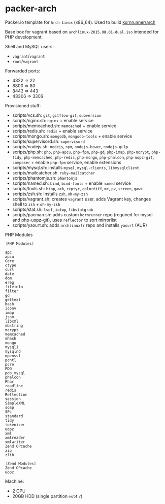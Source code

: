 # packer-arch
Packer.io template for `Arch Linux` (x86_64). Used to build [kornrunner/arch](https://atlas.hashicorp.com/kornrunner/boxes/arch)

Base box for vagrant based on `archlinux-2015.08.01-dual.iso` intended for PHP development.

Shell and MySQL users:
- `vagrant`/`vagrant`
- `root`/`vagrant`

Forwarded ports:
- 4322 => 22
- 8800 => 80
- 8443 => 443
- 43306 => 3306

Provisioned stuff:
- scripts/vcs.sh: `git`, `gitflow-git`, `subversion`
- scripts/nginx.sh: `nginx` + enable service
- scripts/memcached.sh: `memcached` + enable service
- scripts/redis.sh: `redis` + enable service
- scripts/mongo.sh: `mongodb`, `mongodb-tools` + enable service
- scripts/supervisord.sh: `supervisord`
- scripts/nodejs.sh: `nodejs`, `npm`, `nodejs-bower`, `nodejs-gulp`
- scripts/php.sh: `php`, `php-apcu`, `php-fpm`, `php-gd`, `php-imap`, `php-mcrypt`, `php-tidy`, `php-memcached`, `php-redis`, `php-mongo`, `php-phalcon`, `php-uopz-git`, `composer` + enable `php-fpm` service, enable extensions
- scripts/mysql.sh: installs `mysql`, `mysql-clients`, `libmysqlclient`
- scripts/mailcatcher.sh: `ruby-mailcatcher`
- scripts/phantomjs.sh: `phantomjs`
- scripts/named.sh: `bind`, `bind-tools` + enable `named` service
- scripts/tools.sh: `htop`, `ack`, `reptyr`, `colordiff`, `mc`, `pv`, `screen`, `gawk`
- scripts/zsh.sh: installs `zsh`, `oh-my-zsh`
- scripts/vagrant.sh: creates `vagrant` user, adds Vagrant key, changes shell to `zsh` + `oh-my-zsh`
- scripts/stat.sh: `lsof`, `iotop`, `libstatgrab`
- scripts/pacman.sh: adds custom `kornrunner` repo (required for mysql and php-uopz-git), uses `reflector` to sort mirrorlist
- scripts/yaourt.sh: adds `archlinuxfr` repo and installs `yaourt` (AUR)

PHP Modules
```
[PHP Modules]

apc
apcu
Core
ctype
curl
date
dom
ereg
fileinfo
filter
gd
gettext
hash
iconv
imap
json
libxml
mbstring
mcrypt
memcached
mhash
mongo
mysqli
mysqlnd
openssl
pcntl
pcre
PDO
pdo_mysql
phalcon
Phar
readline
redis
Reflection
session
SimpleXML
soap
SPL
standard
tidy
tokenizer
uopz
xml
xmlreader
xmlwriter
Zend OPcache
zip
zlib

[Zend Modules]
Zend OPcache
uopz
```

Machine:
- 2 CPU
- 20GB HDD (single partition `ext4` `/`)